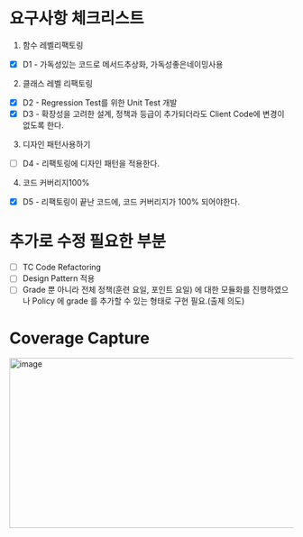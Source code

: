 # 요구사항 체크리스트 

1. 함수 레벨리팩토링
- [X] D1 - 가독성있는 코드로 메서드추상화, 가독성좋은네이밍사용
2. 클래스 레벨 리팩토링
- [X] D2 - Regression Test를 위한 Unit Test 개발
- [X] D3 - 확장성을 고려한 설계, 정책과 등급이 추가되더라도 Client Code에 변경이 없도록 한다.
3. 디자인 패턴사용하기
- [ ] D4 - 리팩토링에 디자인 패턴을 적용한다.
 4. 코드 커버리지100%
- [X] D5 - 리팩토링이 끝난 코드에, 코드 커버리지가 100% 되어야한다.


# 추가로 수정 필요한 부분
- [ ] TC Code Refactoring
- [ ] Design Pattern 적용
- [ ] Grade 뿐 아니라 전체 정책(훈련 요일, 포인트 요일) 에 대한 모듈화를 진행하였으나 Policy 에 grade 를 추가할 수 있는 형태로 구현 필요.(출제 의도)

# Coverage Capture
<img width="1323" height="302" alt="image" src="https://github.com/user-attachments/assets/44860e1f-9e0e-4346-9c36-4446952f85c4" />
